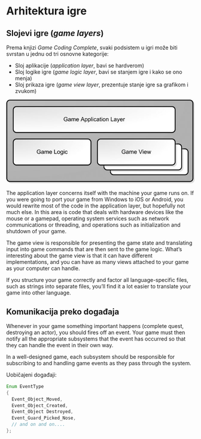# Arhitektura igre

## Slojevi igre (*game layers*)

Prema knjizi *Game Coding Complete*, svaki podsistem u igri može biti svrstan u jednu od tri osnovne kategorije:

* Sloj aplikacije (*application layer*, bavi se hardverom)
* Sloj logike igre (*game logic layer*, bavi se stanjem igre i kako se ono menja)
* Sloj prikaza igre (*game view layer*, prezentuje stanje igre sa grafikom i zvukom)

![arhitektura-igre](slike/arhitektura-igre.png)

The application layer concerns itself with the machine your game runs on. If you were going to port your game from Windows to iOS or Android, you would rewrite most of the code in the application layer, but hopefully not much else. In this area is code that deals with hardware devices like the mouse or a gamepad, operating system services such as network communications or threading, and operations such as initialization and shutdown of your game.

The game view is responsible for presenting the game state and translating input into game commands that are then sent to the game logic. What’s interesting about the game view is that it can have different implementations, and you can have as many views attached to your game as your computer can handle.

If you structure your game correctly and factor all language-specific files, such as strings into separate files, you’ll find it a lot easier to translate your game into other language.

## Komunikacija preko događaja

Whenever in your game something important happens (complete quest, destroying an actor), you should fires off an event. Your game must then notify all the appropriate subsystems that the event has occurred so that they can handle the event in their own way.

In a well-designed game, each subsystem should be responsible for subscribing to and handling game events as they pass through the system.

Uobičajeni događaji:

```java
Enum EventType
{
  Event_Object_Moved,
  Event_Object_Created,
  Event_Object Destroyed,
  Event_Guard_Picked_Nose,
  // and on and on....
};
```
